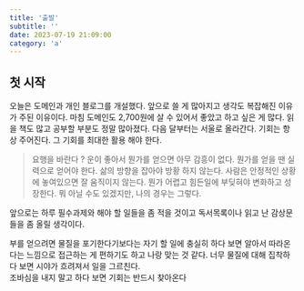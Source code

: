 ```yaml
---
title: '출발'
subtitle: ''
date: 2023-07-19 21:09:00
category: 'a'
---
```


## 첫 시작 

오늘은 도메인과 개인 블로그를 개설했다. 앞으로 쓸 게 많아지고 생각도 복잡해진 이유가 주된 이유이다. 마침 도메인도 2,700원에 살 수 있어서 좋았고 하고 싶은 게 많다. 읽을 책도 많고 공부할 부분도 정말 많아졌다. 다음 달부터는 서울로 올라간다. 기회는 항상 주어진다. 그 기회를 최대한 활용 해야 한다.

> 요행을 바란다 ? 운이 좋아서 뭔가를 얻으면 아무 감흥이 없다. 뭔가를 얻을 땐 실력으로 얻어야 한다. 삶의 방향을 잡아야 방황 하지 않는다.
사람은 안정적인 상황에 놓여있으면 잘 움직이지 않는다. 뭔가 어렵고 힘든일에 부딪혀야 변화하고 성장한다. 뭐 아닐 수도 있겠지만, 나의 경우는 그렇다.

앞으로는 하루 필수과제와 해야 할 일들을 좀 적을 것이고 독서목록이나 읽고 난 감상문들을 좀 올릴 생각이다.

부를 얻으려면 물질을 포기한다기보다는 자기 할 일에 충실히 하다 보면 알아서 따라온다는 느낌으로 접근하는 게 편하기도 하고 나랑 맞는 것 같다. 너무 물질에 대해 집착하다 보면 시야가 흐려져서 일을 그르친다. 
<br />
조바심을 내지 말고 하다 보면 기회는 반드시 찾아온다


